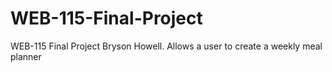 # WEB-115-Final-Project
WEB-115 Final Project Bryson Howell. Allows a user to create a weekly meal planner
